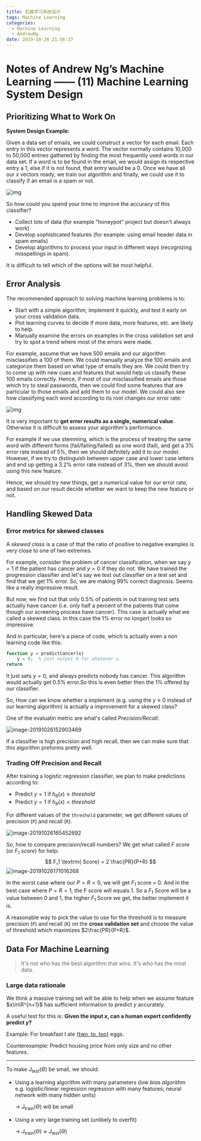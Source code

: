 ```yaml
---
title: 机器学习系统设计
tags: Machine Learning
categories:
  - Machine Learning
  - AndrewNg
date: 2019-10-26 21:56:37
---
```



# Notes of Andrew Ng’s Machine Learning —— (11) Machine Learning System Design

## Prioritizing What to Work On

**System Design Example:**

Given a data set of emails, we could construct a vector for each email. Each entry in this vector represents a word. The vector normally contains 10,000 to 50,000 entries gathered by finding the most frequently used words in our data set. If a word is to be found in the email, we would assign its respective entry a 1, else if it is not found, that entry would be a 0. Once we have all our x vectors ready, we train our algorithm and finally, we could use it to classify if an email is a spam or not.

![img](https://tva1.sinaimg.cn/large/006y8mN6gy1g8bj9rx2urj30ki09mdk2.jpg)

So how could you spend your time to improve the accuracy of this classifier?

- Collect lots of data (for example "honeypot" project but doesn't always work)
- Develop sophisticated features (for example: using email header data in spam emails)
- Develop algorithms to process your input in different ways (recognizing misspellings in spam).

It is difficult to tell which of the options will be most helpful.

## Error Analysis

The recommended approach to solving machine learning problems is to:

- Start with a simple algorithm, implement it quickly, and test it early on your cross validation data.
- Plot learning curves to decide if more data, more features, etc. are likely to help.
- Manually examine the errors on examples in the cross validation set and try to spot a trend where most of the errors were made.

For example, assume that we have 500 emails and our algorithm misclassifies a 100 of them. We could manually analyze the 100 emails and categorize them based on what type of emails they are. We could then try to come up with new cues and features that would help us classify these 100 emails correctly. Hence, if most of our misclassified emails are those which try to steal passwords, then we could find some features that are particular to those emails and add them to our model. We could also see how classifying each word according to its root changes our error rate:

![img](https://tva1.sinaimg.cn/large/006y8mN6gy1g8bl9vwi9lj30jg0a143a.jpg)

It is very important to **get error results as a single, numerical value**. Otherwise it is difficult to assess your algorithm's performance.

For example if we use stemming, which is the process of treating the same word with different forms (fail/failing/failed) as one word (fail), and get a 3% error rate instead of 5%, then we should definitely add it to our model. However, if we try to distinguish between upper case and lower case letters and end up getting a 3.2% error rate instead of 3%, then we should avoid using this new feature. 

Hence, we should try new things, get a numerical value for our error rate, and based on our result decide whether we want to keep the new feature or not.

## Handling Skewed Data

### Error metrics for skewed classes

A *skewed class* is a case of that the ratio of positive to negative examples is very close to one of two extremes.

For example, consider the problem of cancer classification, when we say $y = 1$ if the patient has cancer and $y = 0$ if they do not. We have trained the progression classifier and let's say we test out classifier on a test set and find that we get 1% error. So, we are making 99% correct diagnosis. Seems like a really impressive result. 

But now, we find out that only 0.5% of patients in out training test sets actually have cancer (i.e. only half a percent of the patients that come though our screening process have cancer). This case is actually what we called a skewed class. In this case the 1% error no longert looks so impressive.

And in particular, here's a piece of code, which is actually even a non learning code like this:

```octave
function y = predictCancer(x)
	y = 0;	% just output 0 for whatever x.
return
```

It just sets $y=0$, and always predicts nobody has cancer. This algorithm would actually get 0.5% error.So this is even better then the 1% offered by our classifier. 

So, How can we know whether a implement (e.g. using the $y \equiv 0$ instead of our learning algorithm) is actually a improvement for a skewed class?

One of the evaluatin  metric are what's called *Precision/Recall*:

![image-20191026152903469](https://tva1.sinaimg.cn/large/006y8mN6ly1g8bmwqbebxj30po0dgahc.jpg)

If a classifier is high precision and high recall, then we can make sure that this algorithm preforms pretty well.

### Trading Off Precision and Recall

After training a logistic regression classifier, we plan to make predictions according to:

- Predict $y=1$ if $h_\theta(x)≥threshold$
- Predict $y=1$ if $h_\theta(x)<threshold$

For different values of the `threshold` parameter, we get different values of precision (`P`) and recall (`R`).

![image-20191026165452692](https://tva1.sinaimg.cn/large/006y8mN6gy1g8bpe4ywhyj30pr0edgth.jpg)

So, how to compare precision/recall numbers? We get what called *F score* (or *$F_1$ score*) for help:
$$
F_1 \textrm{ Score} = 2 \frac{PR}{P+R}
$$
![image-20191026171016268](https://tva1.sinaimg.cn/large/006y8mN6gy1g8bpu6kdx0j30pm0ec446.jpg)

In the worst case where our $P=R=0$, we will get $F_1$ score = 0. And in the best case where $P=R=1$, the F score will equals 1. So a $F_1$ Score will be a value between 0 and 1, the higher $F_1$ Score we get, the better implement it is.

A reasonable way to pick the value to use for the threshold is to measure precision (`P`) and recall (`R`) on the   **cross validation set** and choose the value of threshold which maximizes $2\frac{PR}{P+R}$.

## Data For Machine Learning

> It's not who has the best algorithm that wins. It's who has the most data.

### Large data rationale

We think a massive  training set will be able to help when we assume feature $x\in\R^{n+1}$ has sufficient information to predict $y$ accurately.

A useful test for this is: **Given the input $x$, can a human expert confidently predict $y$?**

Example: For breakfast I ate <u>{two, to, too}</u> eggs.

Counterexample: Predict housing price from only size and no other features.

---

To make $J_{\textrm{test}}(\Theta)$ be small, we should:

* Using a learning algorithm with many parameters (*low bias algorithm* e.g. logistic/linear regression regression with many features; neural network with many hidden units)

  -> $J_{\textrm{train}}(\Theta)$ will be small

* Using a very large training set (unlikely to overfit)

  -> $J_{\textrm{train}}(\Theta) \approx J_{\textrm{test}}(\Theta)$

